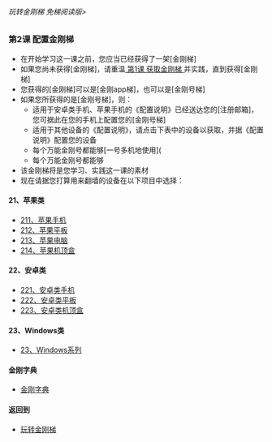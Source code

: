 ###### 玩转金刚梯 免梯阅读版>


### 第2课 配置金刚梯
- 在开始学习这一课之前，您应当已经获得了一架[金刚梯]
- 如果您尚未获得[金刚梯]，请重温[ 第1课 获取金刚梯 ](https://github.com/a2zitpro/web/blob/master/LadderFree/LadderGet/LadderGet.md)并实践，直到获得[金刚梯]
- 您获得的[金刚梯]可以是[金刚app梯]，也可以是[金刚号梯]
- 如果您所获得的是[金刚号梯]，则：
  - 适用于安卓类手机、苹果手机的《配置说明》已经送达您的[注册邮箱]，您可据此在您的手机上配置您的[金刚号梯]
  - 适用于其他设备的《配置说明》，请点击下表中的设备以获取，并据《配置说明》配置您的设备
  - 每个万能金刚号都能够[一号多机地使用](
  - 每个万能金刚号都能够
- 该金刚梯将是您学习、实践这一课的素材
- 现在请据您打算用来翻墙的设备在以下项目中选择：

#### 21、苹果类
- [211、苹果手机  ](https://github.com/a2zitpro/web/blob/master/LadderFree/LadderConfigure/Apple/iPhone/iPhone.md)
- [212、苹果平板  ](https://github.com/a2zitpro/web/blob/master/LadderFree/LadderConfigure/Apple/iPad/iPad.md)
- [213、苹果电脑  ](https://github.com/a2zitpro/web/blob/master/LadderFree/LadderConfigure/Apple/MacOS/MacOS.md)
- [214、苹果机顶盒](https://github.com/a2zitpro/web/blob/master/LadderFree/LadderConfigure/Apple/TVBox/TVBox.md)

#### 22、安卓类

- [221、安卓类手机](https://github.com/a2zitpro/web/blob/master/LadderFree/LadderConfigure/Android/Phone/Phone.md)
- [222、安卓类平板](https://github.com/a2zitpro/web/blob/master/LadderFree/LadderConfigure/Android/Pad/Pad.md)
- [223、安卓类机顶盒](https://github.com/a2zitpro/web/blob/master/LadderFree/LadderConfigure/Android/TVBox/TVBox.md)


#### 23、Windows类

- [23、Windows系列](https://github.com/a2zitpro/web/blob/master/LadderFree/LadderConfigure/Windows/Windows.md)




#### 金刚字典
- [金刚字典](https://github.com/a2zitpro/web/blob/master/LadderFree/kkDictionary/kkDictionary.md)


#### 返回到
- [玩转金刚梯](https://github.com/a2zitpro/web/blob/master/LadderFree/main.md)
